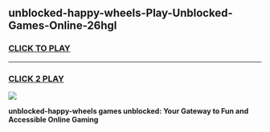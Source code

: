 
## unblocked-happy-wheels-Play-Unblocked-Games-Online-26hgl
<h3>
<a href="https://premium76.site?title=unblocked-happy-wheels&ref=25A">CLICK TO PLAY</a></h3>
<hr>

<h3>
<a href="https://premium76.site?title=unblocked-happy-wheels&ref=25A">CLICK 2 PLAY</a>
  
</h3>

<a href="https://premium76.site?title=unblocked-happy-wheels&ref=25A"><img src="https://clearcache.store/games.png"></a>


**unblocked-happy-wheels games unblocked: Your Gateway to Fun and Accessible Online Gaming**
